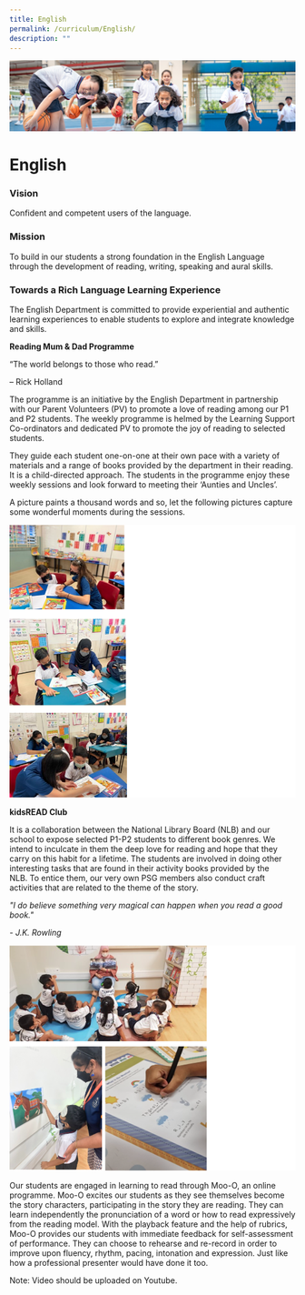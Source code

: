 ```yaml
---
title: English
permalink: /curriculum/English/
description: ""
---
```

![](/images/Our%20Learning%20Experiences.jpg)


English
=======

### **Vision**

Confident and competent users of the language.  
  

### **Mission**

To build in our students a strong foundation in the English Language through the development of reading, writing, speaking and aural skills.

  

### **Towards a Rich Language Learning Experience**

The English Department is committed to provide experiential and authentic learning experiences to enable students to explore and integrate knowledge and skills. 

  

<b>Reading Mum & Dad Programme</b>

“The world belongs to those who read.”

– Rick Holland

The programme is an initiative by the English Department in partnership with our Parent Volunteers (PV) to promote a love of reading among our P1 and P2 students. The weekly programme is helmed by the Learning Support Co-ordinators and dedicated PV to promote the joy of reading to selected students. 

They guide each student one-on-one at their own pace with a variety of materials and a range of books provided by the department in their reading. It is a child-directed approach. The students in the programme enjoy these weekly sessions and look forward to meeting their ‘Aunties and Uncles’. 

A picture paints a thousand words and so, let the following pictures capture some wonderful moments during the sessions.

![](/images/English.png)

<b>kidsREAD Club</b>

It is a collaboration between the National Library Board (NLB) and our school to expose selected P1-P2 students to different book genres. We intend to inculcate in them the deep love for reading and hope that they carry on this habit for a lifetime. The students are involved in doing other interesting tasks that are found in their activity books provided by the NLB. To entice them, our very own PSG members also conduct craft activities that are related to the theme of the story.  

<i>"I do believe something very magical can happen when you read a good book."</i>

<i>\- J.K. Rowling</i>

![](/images/English2.png)

Our students are engaged in learning to read through Moo-O, an online programme. Moo-O excites our students as they see themselves become the story characters, participating in the story they are reading. They can learn independently the pronunciation of a word or how to read expressively from the reading model. With the playback feature and the help of rubrics, Moo-O provides our students with immediate feedback for self-assessment of performance. They can choose to rehearse and re-record in order to improve upon fluency, rhythm, pacing, intonation and expression. Just like how a professional presenter would have done it too.


Note: Video should be uploaded on Youtube.